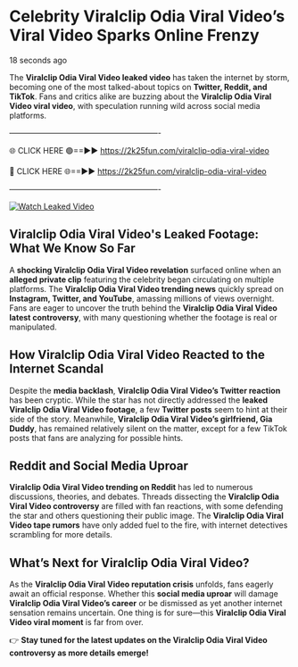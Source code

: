 # Celebrity Viralclip Odia Viral Video’s Viral Video Sparks Online Frenzy

18 seconds ago

The **Viralclip Odia Viral Video leaked video** has taken the internet by storm, becoming one of the most talked-about topics on **Twitter, Reddit, and TikTok**. Fans and critics alike are buzzing about the **Viralclip Odia Viral Video viral video**, with speculation running wild across social media platforms.

———————————————————-

🌐 CLICK HERE 🟢==►► https://2k25fun.com/viralclip-odia-viral-video

🔴 CLICK HERE 🌐==►► https://2k25fun.com/viralclip-odia-viral-video

———————————————————-

[![Watch Leaked Video](https://miro.medium.com/v2/resize:fit:828/format:webp/1*cilzJN44JGOrTw9NJCrNHA.gif "Watch Leaked Video")](https://2k25fun.com/viralclip-odia-viral-video)

## **Viralclip Odia Viral Video's Leaked Footage: What We Know So Far**  
A **shocking Viralclip Odia Viral Video revelation** surfaced online when an **alleged private clip** featuring the celebrity began circulating on multiple platforms. The **Viralclip Odia Viral Video trending news** quickly spread on **Instagram, Twitter, and YouTube**, amassing millions of views overnight. Fans are eager to uncover the truth behind the **Viralclip Odia Viral Video latest controversy**, with many questioning whether the footage is real or manipulated.  

## **How Viralclip Odia Viral Video Reacted to the Internet Scandal**  
Despite the **media backlash**, **Viralclip Odia Viral Video’s Twitter reaction** has been cryptic. While the star has not directly addressed the **leaked Viralclip Odia Viral Video footage**, a few **Twitter posts** seem to hint at their side of the story. Meanwhile, **Viralclip Odia Viral Video’s girlfriend, Gia Duddy**, has remained relatively silent on the matter, except for a few TikTok posts that fans are analyzing for possible hints.  

## **Reddit and Social Media Uproar**  
**Viralclip Odia Viral Video trending on Reddit** has led to numerous discussions, theories, and debates. Threads dissecting the **Viralclip Odia Viral Video controversy** are filled with fan reactions, with some defending the star and others questioning their public image. The **Viralclip Odia Viral Video tape rumors** have only added fuel to the fire, with internet detectives scrambling for more details.  

## **What’s Next for Viralclip Odia Viral Video?**  
As the **Viralclip Odia Viral Video reputation crisis** unfolds, fans eagerly await an official response. Whether this **social media uproar** will damage **Viralclip Odia Viral Video’s career** or be dismissed as yet another internet sensation remains uncertain. One thing is for sure—this **Viralclip Odia Viral Video viral moment** is far from over.  

👉 **Stay tuned for the latest updates on the Viralclip Odia Viral Video controversy as more details emerge!**  